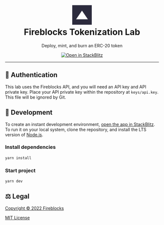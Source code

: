 <h1 align="center">
<img src="public/icons/favicon-192x192.png" alt="Fireblocks" width="64px" height="64px" />
<br />
Fireblocks Tokenization Lab
</h1>

<p align="center">
Deploy, mint, and burn an ERC-20 token
</p>

<a href="https://stackblitz.com/fork/github/Burry/tokenization-lab">
<p align="center">
<img alt="Open in StackBlitz" src="https://developer.stackblitz.com/img/open_in_stackblitz.svg" />
</p>
</a>

---

## 🔐 Authentication

This lab uses the Fireblocks API, and you will need an API key and API private key. Place your API private key within the repository at `keys/api.key`. This file will be ignored by Git.

## 🔨 Development

To create an instant development environment, [open the app in StackBlitz](https://stackblitz.com/fork/github/Burry/tokenization-lab). To run it on your local system, clone the repository, and install the LTS version of [Node.js](https://nodejs.org/en/download/).

### Install dependencies

```bash
yarn install
```

### Start project

```bash
yarn dev
```

## ⚖️ Legal

[Copyright © 2022 Fireblocks](https://www.fireblocks.com)

[MIT License](LICENSE)
